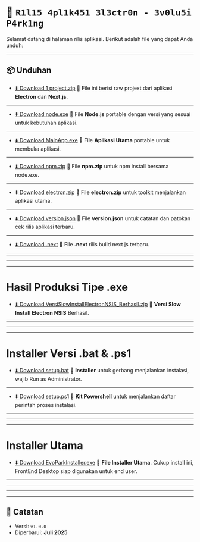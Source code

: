 # 🚀 `R1l15 4pl1k451 3l3ctr0n - 3v0lu5i P4rk1ng`

Selamat datang di halaman rilis aplikasi. Berikut adalah file yang dapat Anda unduh:

---

## 📦 Unduhan

- [⬇️ Download 1 project.zip](https://github.com/zenzalepik/rilis_ep/raw/main/project.zip)
📁 File ini berisi raw projext dari aplikasi **Electron** dan **Next.js**.

---
- [⬇️ Download node.exe](https://github.com/zenzalepik/rilis_ep/raw/main/node.exe)
📁 File **Node.js** portable dengan versi yang sesuai untuk kebutuhan aplikasi.

---
- [⬇️ Download MainApp.exe](https://github.com/zenzalepik/rilis_ep/raw/main/Evosist_Parking_Desktop_-win-unpacked.exe)
📁 File **Aplikasi Utama** portable untuk membuka aplikasi.

---
- [⬇️ Download npm.zip](https://github.com/zenzalepik/rilis_ep/raw/main/npm.zip)
📁 File **npm.zip** untuk npm install bersama node.exe.

---
- [⬇️ Download electron.zip](https://github.com/zenzalepik/rilis_ep/raw/main/electron.zip)
📁 File **electron.zip** untuk toolkit menjalankan aplikasi utama.

---
- [⬇️ Download version.json](https://github.com/zenzalepik/rilis_ep/raw/main/version.json)
📁 File **version.json** untuk catatan dan patokan cek rilis aplikasi terbaru.

---
- [⬇️ Download .next](https://github.com/zenzalepik/rilis_ep/raw/main/.next)
📁 File **.next** rilis build next js terbaru.



---
---
---
# Hasil Produksi Tipe .exe
- [⬇️ Download VersiSlowInstallElectronNSIS_Berhasil.zip](https://github.com/zenzalepik/rilis_ep/raw/main/VersiSlowInstallElectronNSIS_Berhasil.zip)
📁 **Versi Slow Install Electron NSIS** Berhasil.


---
---
---
# Installer Versi .bat & .ps1
- [⬇️ Download setup.bat](https://github.com/zenzalepik/rilis_ep/raw/main/setup.bat)
📁 **Installer** untuk gerbang menjalankan instalasi, wajib Run as Administrator.

---
- [⬇️ Download setup.ps1](https://github.com/zenzalepik/rilis_ep/raw/main/setup.ps1)
📁 **Kit Powershell** untuk menjalankan daftar perintah proses instalasi.



---
---
---
# Installer Utama
- [⬇️ Download EvoParkInstaller.exe](https://github.com/zenzalepik/rilis_ep/raw/main/EvoParkInstaller.exe)
📁 **File Installer Utama**. Cukup install ini, FrontEnd Desktop siap digunakan untuk end user.


---
---
---

---

## 📝 Catatan


- Versi: `v1.0.0`
- Diperbarui: **Juli 2025**
